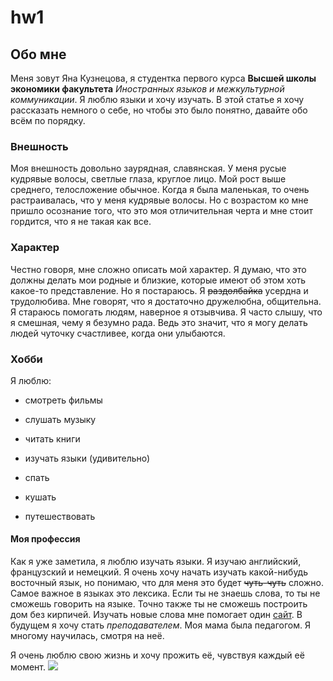 # hw1
## Обо мне
Меня зовут Яна Кузнецова, я студентка первого курса **Высшей школы экономики факультета** *Иностранных языков и межкультурной коммуникации*. Я люблю языки и хочу изучать. В этой статье я хочу рассказать немного о себе, но чтобы это было понятно, давайте обо всём по порядку.
### Внешность
Моя внешность довольно заурядная, славянская. У меня русые кудрявые волосы, светлые глаза, круглое лицо. Мой рост выше среднего, телосложение обычное. Когда я была маленькая, то очень растраивалась, что у меня кудрявые волосы. Но с возрастом ко мне пришло осознание того, что это моя отличительная черта и мне стоит гордится, что я не такая как все.
### Характер
Честно говоря, мне сложно описать мой характер. Я думаю, что это должны делать мои родные и близкие, которые имеют об этом хоть какое-то представление. Но я постараюсь. Я ~~раздолбайка~~ усердна и трудолюбива. Мне говорят, что я достаточно дружелюбна, общительна. Я стараюсь помогать людям, наверное я отзывчива. Я часто слышу, что я смешная, чему я безумно рада. Ведь это значит, что я могу делать людей чуточку счастливее, когда они улыбаются.
### Хобби
Я люблю:
+ смотреть фильмы
- слушать музыку
+ читать книги
- изучать языки (удивительно)
+ спать
- кушать
+ путешествовать
#### Моя профессия
Как я уже заметила, я люблю изучать языки. Я изучаю английский, французский и немецкий. Я очень хочу начать изучать какой-нибудь восточный язык, но понимаю, что для меня это будет ~~чуть-чуть~~ сложно. Самое важное в языках это лексика. Если ты не знаешь слова, то ты не сможешь говорить на языке. Точно также ты не сможешь построить дом без кирпичей. Изучать новые слова мне помогает один [сайт](https://quizlet.com/diagram-showcase). В будущем я хочу стать _преподавателем_. Моя мама была педагогом. Я многому научилась, смотря на неё.

Я очень люблю свою жизнь и хочу прожить её, чувствуя каждый её момент.
![](https://userscontent2.emaze.com/images/18b33b33-fb92-40bd-b729-c7b15971b151/15481cb9f481b47790a1a548a59651df.png)
